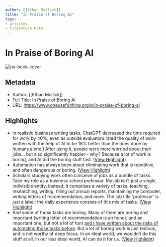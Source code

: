 ```yaml
---
author: [[Ethan Mollick]]
title: "In Praise of Boring AI"
tags: 
- articles
- literature-note
---
```

# In Praise of Boring AI

![rw-book-cover](https://substackcdn.com/image/fetch/f_auto,q_auto:good,fl_progressive:steep/https%3A%2F%2Fsubstack-post-media.s3.amazonaws.com%2Fpublic%2Fimages%2F532949ab-5f9a-40cd-a1e4-0f11a9013eba_1376x864.png)

## Metadata
- Author: [[Ethan Mollick]]
- Full Title: In Praise of Boring AI
- URL: https://www.oneusefulthing.org/p/in-praise-of-boring-ai

## Highlights
- in realistic business writing tasks, ChatGPT decreased the time required for work by 40%, even as outside evaluators rated the quality of work written with the help of AI to be 18% better than the ones done by humans alone.[1](https://www.oneusefulthing.org/p/in-praise-of-boring-ai#footnote-1) After using it, people were more worried about their jobs… but also significantly happier - why?
  Because a lot of work is boring, and AI did the boring stuff fast. ([View Highlight](https://read.readwise.io/read/01h6vvdakg4r970pmvx6rkmnrd))
- Automation has always been about eliminating work that is repetitive, and often dangerous or boring. ([View Highlight](https://read.readwise.io/read/01h6vvdzcv34yyxc877a046bjj))
- Scholars studying work often conceive of jobs as a bundle of tasks. Take my role as a business school professor. My job isn't just a single, indivisible entity. Instead, it comprises a variety of tasks: teaching, researching, writing, filling out annual reports, maintaining my computer, writing letters of recommendation, and more. The job title 'professor' is just a label; the daily experience consists of this mix of tasks. ([View Highlight](https://read.readwise.io/read/01h6w2a654k8jsg0cb7bf5qqd8))
- And some of those tasks are boring. Many of them are boring and important (writing letter of recommendation is an honor, and an important one, but not a lot of fun) [and I have written about the risks of automating those tasks before](https://www.oneusefulthing.org/p/setting-time-on-fire-and-the-temptation). But a lot of boring work is just tedious, and is not worthy of deep focus. In an ideal world, we wouldn’t do this stuff at all. In our less ideal world, AI can do it for us. ([View Highlight](https://read.readwise.io/read/01h6w2ae6dwh9fayqfcfpx91pv))
